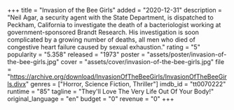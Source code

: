 +++
title = "Invasion of the Bee Girls"
added = "2020-12-31"
description = "Neil Agar, a security agent with the State Department, is dispatched to Peckham, California to investigate the death of a bacteriologist working at government-sponsored Brandt Research. His investigation is soon complicated by a growing number of deaths, all men who died of congestive heart failure caused by sexual exhaustion."
rating = "5"
popularity = "5.358"
released = "1973"
poster = "assets/poster/invasion-of-the-bee-girls.jpg"
cover = "assets/cover/invasion-of-the-bee-girls.jpg"
file = "https://archive.org/download/InvasionOfTheBeeGirls/InvasionOfTheBeeGirls.divx"
genres = ["Horror, Science Fiction, Thriller"]
imdb_id = "tt0070222"
runtime = "85"
tagline = "They'll Love The Very Life Out Of Your Body!"
original_language = "en"
budget = "0"
revenue = "0"
+++